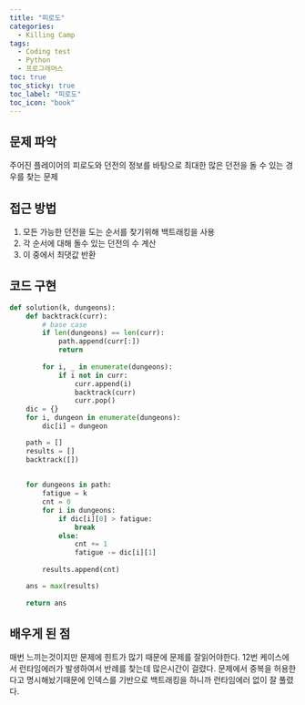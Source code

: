 ```yaml
---
title: "피로도"
categories:
  - Killing Camp
tags:
  - Coding test
  - Python
  - 프로그래머스
toc: true
toc_sticky: true
toc_label: "피로도"
toc_icon: "book"
---
```

## 문제 파악
주어진 플레이어의 피로도와 던전의 정보를 바탕으로 최대한 많은 던전을 돌 수 있는 경우를 찾는 문제
[](https://school.programmers.co.kr/learn/courses/30/lessons/87946)

## 접근 방법

1. 모든 가능한 던전을 도는 순서를 찾기위해 백트래킹을 사용
2. 각 순서에 대해 돌수 있는 던전의 수 계산
3. 이 중에서 최댓값 반환

## 코드 구현

```python
def solution(k, dungeons):
    def backtrack(curr):
        # base case
        if len(dungeons) == len(curr):
            path.append(curr[:])
            return
        
        for i, _ in enumerate(dungeons):
            if i not in curr:
                curr.append(i)
                backtrack(curr)
                curr.pop()
    dic = {}
    for i, dungeon in enumerate(dungeons):
        dic[i] = dungeon

    path = []
    results = []
    backtrack([])
    
    
    for dungeons in path:
        fatigue = k
        cnt = 0
        for i in dungeons:
            if dic[i][0] > fatigue:
                break
            else:
                cnt += 1
                fatigue -= dic[i][1]
                
        results.append(cnt)

    ans = max(results)
                
    return ans
```

## 배우게 된 점

매번 느끼는것이지만 문제에 힌트가 많기 때문에 문제를 잘읽어야한다. 12번 케이스에서 런타임에러가 발생하여서 반례를 찾는데 많은시간이 걸렸다. 문제에서 중복을 허용한다고 명시해놨기때문에 인덱스를 기반으로 백트래킹을 하니까 런타임에러 없이 잘 풀렸다.
